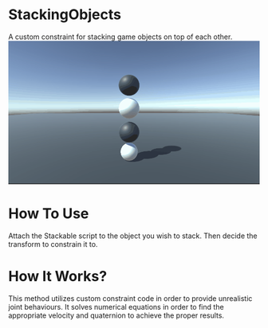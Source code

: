 # StackingObjects
A custom constraint for stacking game objects on top of each other.
![Alt Text](Stacking5.gif)

# How To Use
Attach the Stackable script to the object you wish to stack. Then decide the transform to constrain it to.

# How It Works?
This method utilizes custom constraint code in order to provide unrealistic joint behaviours. It solves numerical equations in order to find the appropriate velocity and quaternion to achieve the proper results. 